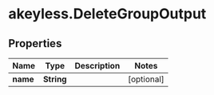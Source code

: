 # akeyless.DeleteGroupOutput

## Properties

Name | Type | Description | Notes
------------ | ------------- | ------------- | -------------
**name** | **String** |  | [optional] 


